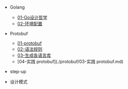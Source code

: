 
- Golang
  - [01-Go设计哲学](./goBasic/01-Go设计哲学.md)
  - [02-环境配置](./goBasic/02-环境变量.md)
- Protobuf

  - [01-protobuf](./protobuf/00-index.md)
  - [02-语法规则](./protobuf/01-protobuf语法规则.md)
  - [03-生成各语言库](./protobuf/02-生成各语言类库.md)
  - [04-实践 protobuf](./protobuf/03-实践 protobuf.md)
- step-up
- 设计模式

